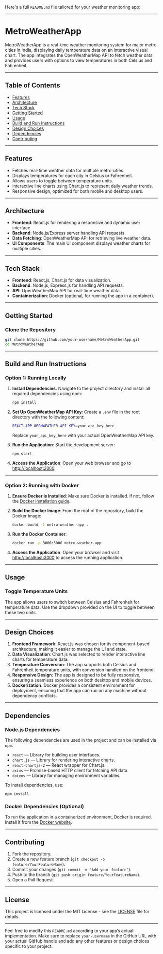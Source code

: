 Here's a full `README.md` file tailored for your weather monitoring app:

---

# MetroWeatherApp

MetroWeatherApp is a real-time weather monitoring system for major metro cities in India, displaying daily temperature data on an interactive visual chart. The app integrates the OpenWeatherMap API to fetch weather data and provides users with options to view temperatures in both Celsius and Fahrenheit.

---

## Table of Contents

- [Features](#features)
- [Architecture](#architecture)
- [Tech Stack](#tech-stack)
- [Getting Started](#getting-started)
- [Usage](#usage)
- [Build and Run Instructions](#build-and-run-instructions)
- [Design Choices](#design-choices)
- [Dependencies](#dependencies)
- [Contributing](#contributing)

---

## Features

- Fetches real-time weather data for multiple metro cities.
- Displays temperatures for each city in Celsius or Fahrenheit.
- Allows users to toggle between temperature units.
- Interactive line charts using Chart.js to represent daily weather trends.
- Responsive design, optimized for both mobile and desktop users.

---

## Architecture

- **Frontend**: React.js for rendering a responsive and dynamic user interface.
- **Backend**: Node.js/Express server handling API requests.
- **Data Fetching**: OpenWeatherMap API for retrieving live weather data.
- **UI Components**: The main UI component displays weather charts for multiple cities.

---

## Tech Stack

- **Frontend**: React.js, Chart.js for data visualization.
- **Backend**: Node.js, Express.js for handling API requests.
- **API**: OpenWeatherMap API for real-time weather data.
- **Containerization**: Docker (optional, for running the app in a container).

---

## Getting Started

### Clone the Repository

```bash
git clone https://github.com/your-username/MetroWeatherApp.git
cd MetroWeatherApp
```

---

## Build and Run Instructions

### Option 1: Running Locally

1. **Install Dependencies**:
   Navigate to the project directory and install all required dependencies using npm:

   ```bash
   npm install
   ```

2. **Set Up OpenWeatherMap API Key**:
   Create a `.env` file in the root directory with the following content:

   ```bash
   REACT_APP_OPENWEATHER_API_KEY=your_api_key_here
   ```

   Replace `your_api_key_here` with your actual OpenWeatherMap API key.

3. **Run the Application**:
   Start the development server:

   ```bash
   npm start
   ```

4. **Access the Application**:
   Open your web browser and go to [http://localhost:3000](http://localhost:3000).

---

### Option 2: Running with Docker

1. **Ensure Docker is Installed**:
   Make sure Docker is installed. If not, follow the [Docker installation guide](https://docs.docker.com/get-docker/).

2. **Build the Docker Image**:
   From the root of the repository, build the Docker image:

   ```bash
   docker build -t metro-weather-app .
   ```

3. **Run the Docker Container**:

   ```bash
   docker run -p 3000:3000 metro-weather-app
   ```

4. **Access the Application**:
   Open your browser and visit [http://localhost:3000](http://localhost:3000) to access the running application.

---

## Usage

### Toggle Temperature Units
The app allows users to switch between Celsius and Fahrenheit for temperature data. Use the dropdown provided on the UI to toggle between these two units.

---

## Design Choices

1. **Frontend Framework**: React.js was chosen for its component-based architecture, making it easier to manage the UI and state.
2. **Data Visualization**: Chart.js was selected to render interactive line charts for temperature data.
3. **Temperature Conversion**: The app supports both Celsius and Fahrenheit temperature units, with conversion handled on the frontend.
4. **Responsive Design**: The app is designed to be fully responsive, ensuring a seamless experience on both desktop and mobile devices.
5. **Dockerization**: Docker provides a consistent environment for deployment, ensuring that the app can run on any machine without dependency conflicts.

---

## Dependencies

### Node.js Dependencies
The following dependencies are used in the project and can be installed via `npm`:

- `react` — Library for building user interfaces.
- `chart.js` — Library for rendering interactive charts.
- `react-chartjs-2` — React wrapper for Chart.js.
- `axios` — Promise-based HTTP client for fetching API data.
- `dotenv` — Library for managing environment variables.

To install dependencies, use:

```bash
npm install
```

### Docker Dependencies (Optional)

To run the application in a containerized environment, Docker is required. Install it from the [Docker website](https://www.docker.com/products/docker-desktop).

---

## Contributing

1. Fork the repository.
2. Create a new feature branch (`git checkout -b feature/YourFeatureName`).
3. Commit your changes (`git commit -m 'Add your feature'`).
4. Push to the branch (`git push origin feature/YourFeatureName`).
5. Open a Pull Request.

---

## License

This project is licensed under the MIT License - see the [LICENSE](LICENSE) file for details.

---

Feel free to modify this `README.md` according to your app’s actual implementation. Make sure to replace `your-username` in the GitHub URL with your actual GitHub handle and add any other features or design choices specific to your project.

